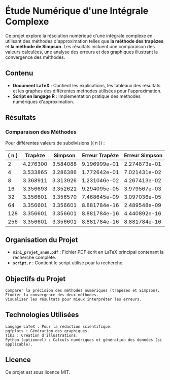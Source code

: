 # Étude Numérique d'une Intégrale Complexe

Ce projet explore la résolution numérique d'une intégrale complexe en utilisant des méthodes d'approximation telles que **la méthode des trapèzes** et **la méthode de Simpson**. Les résultats incluent une comparaison des valeurs calculées, une analyse des erreurs et des graphiques illustrant la convergence des méthodes.

## Contenu

- **Document LaTeX** : Contient les explications, les tableaux des résultats et les graphes des différentes méthodes utilisées pour l'approximation.
- **Script en langage R** : Implementation pratique des méthodes numériques d'approximation.

## Résultats

### Comparaison des Méthodes

Pour différentes valeurs de subdivisions (\( n \)) :

| \( n \) | Trapèze  | Simpson  | Erreur Trapèze  | Erreur Simpson  |
|--------|----------|----------|-----------------|-----------------|
| 2      | 4.276300 | 3.584088 | 9.196999e-01    | 2.274873e-01    |
| 4      | 3.533865 | 3.286386 | 1.772642e-01    | 7.021431e-02    |
| 8      | 3.368911 | 3.313926 | 1.231046e-02    | 4.267413e-02    |
| 16     | 3.356693 | 3.352621 | 9.294095e-05    | 3.979567e-03    |
| 32     | 3.356601 | 3.356570 | 7.468645e-09    | 3.097036e-05    |
| 64     | 3.356601 | 3.356601 | 8.881784e-16    | 2.489548e-09    |
| 128    | 3.356601 | 3.356601 | 8.881784e-16    | 4.440892e-16    |
| 256    | 3.356601 | 3.356601 | 8.881784e-16    | 8.881784e-16    |

## Organisation du Projet

- **`mini_projet_anum.pdf`** : Fichier PDF écrit en LaTeX principal contenant la recherche complète.
- **`script.r`** : Contient le script utilisé pour la recherche.


## Objectifs du Projet

    Comparer la précision des méthodes numériques (trapèzes et Simpson).
    Étudier la convergence des deux méthodes.
    Visualiser les résultats pour mieux interpréter les erreurs.

## Technologies Utilisées

    Langage LaTeX : Pour la rédaction scientifique.
    pgfplots : Génération des graphiques.
    TikZ : Création d'illustrations.
    Python (optionnel) : Calculs numériques et génération des données (si applicable).

## Licence

Ce projet est sous licence MIT.
